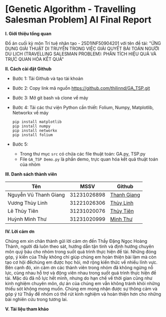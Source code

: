 # [Genetic Algorithm - Travelling Salesman Problem] AI Final Report

**I. Giới thiệu tổng quan**

Đồ án cuối kỳ môn Trí tuệ nhân tạo - 25D1INF50904201 với tên đề tài: "ỨNG DỤNG GIẢI THUẬT DI TRUYỀN TRONG VIỆC GIẢI QUYẾT BÀI TOÁN NGƯỜI DU LỊCH (TRAVELLING SALESMAN PROBLEM): PHÂN TÍCH HIỆU QUẢ VÀ TRỰC QUAN HÓA KẾT QUẢ"

**II. Cách cài đặt Github**

* Bước 1: Tải Github và tạo tài khoản
* Bước 2: Copy link mã nguồn https://github.com/thilinnd/GA_TSP.git
* Bước 3: Mở git bash và clone về máy
* Bước 4: Tải các thư viện Python cần thiết: Folium, Numpy, Matplotlib, Networkx về máy
  
  ```
  pip install matplotlib
  pip install numpy
  pip install networkx
  pip install folium
  ```
* Bước 5:
  * Trong thư mục ```src``` có chứa các file thuật toán: GA.py, TSP.py
  * File ```GA_TSP Demo.py``` là phần demo, trực quan hóa kết quả thuật toán của nhóm

**III. Danh sách thành viên**

| **Tên** | **MSSV** |**Github**
----------|----------|----------
Nguyễn Vũ Thanh Giang | 31231026898 | [Thanh Giang](https://github.com/thanhgiang0607)
Vương Thùy Linh | 31221026306 | [Thùy Linh](https://github.com/thilinnd)
Lê Thủy Tiên | 31231020076 | [Thủy Tiên](https://github.com/ThuyTien1209)
Huỳnh Minh Thư | 31231020999 | [Minh Thư](https://github.com/HuynhThu04)

**IV. Lời cảm ơn**

Chúng em xin chân thành gửi lời cảm ơn đến Thầy Đặng Ngọc Hoàng Thành, người đã luôn theo sát, hướng dẫn tận tình và định hướng chuyên môn quý báu cho nhóm trong suốt quá trình thực hiện đề tài. Những đóng góp, ý kiến của Thầy không chỉ giúp chúng em hoàn thiện bài làm mà còn tạo cơ hội đểchúng em được học hỏi, mở rộng kiến thức về nhiều lĩnh vực.
Bên cạnh đó, xin cảm ơn các thành viên trong nhóm đã không ngừng nỗ lực, cùng nhau hỗ trợ và động viên nhau trong suốt quá trình thực hiện đề tài.
Mặc dù đã nỗ lực hết mình, nhưng do hạn chế về thời gian cũng như kinh nghiệm chuyên môn, dự án của chúng em vẫn không tránh khỏi những thiếu sót không mong muốn. Chúng em mong nhận được sự thông cảm và góp ý từ Thầy để nhóm có thể rút kinh nghiệm và hoàn thiện hơn cho những bài nghiên cứu trong tương lai.

**V. Tài liệu tham khảo**

  
